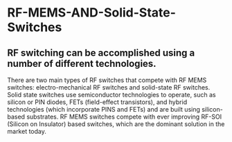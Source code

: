 # RF-MEMS-AND-Solid-State-Switches
## RF switching can be accomplished using a number of different technologies. 
There are two main types of RF switches that compete with RF MEMS switches:  electro-mechanical RF switches and solid-state RF switches. 
Solid state switches use semiconductor technologies to operate, such as silicon or PIN diodes, FETs (field-effect transistors), and hybrid technologies (which incorporate PINS and FETs) and are built using silicon-based substrates. RF MEMS switches compete with ever improving RF-SOI (Silicon on Insulator) based switches, which are the dominant solution in the market today.
